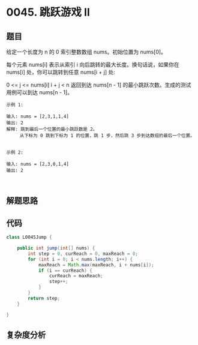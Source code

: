 # 0045. 跳跃游戏 II

## 题目
给定一个长度为 n 的 0 索引整数数组 nums。初始位置为 nums[0]。

每个元素 nums[i] 表示从索引 i 向后跳转的最大长度。换句话说，如果你在 nums[i] 处，你可以跳转到任意 nums[i + j] 处:

0 <= j <= nums[i] 
i + j < n
返回到达 nums[n - 1] 的最小跳跃次数。生成的测试用例可以到达 nums[n - 1]。


```
示例 1:

输入: nums = [2,3,1,1,4]
输出: 2
解释: 跳到最后一个位置的最小跳跃数是 2。
     从下标为 0 跳到下标为 1 的位置，跳 1 步，然后跳 3 步到达数组的最后一个位置。


示例 2:

输入: nums = [2,3,0,1,4]
输出: 2



```

## 解题思路


## 代码
```java
class L0045Jump {

    public int jump(int[] nums) {
        int step = 0, curReach = 0, maxReach = 0;
        for (int i = 0; i < nums.length; i++) {
            maxReach = Math.max(maxReach, i + nums[i]);
            if (i == curReach) {
                curReach = maxReach;
                step++;
            }
        }
        return step;
    }

}
```

## 复杂度分析

